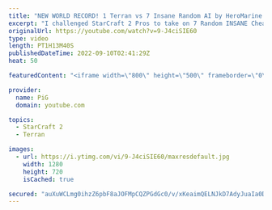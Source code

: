 ```yaml
---
title: "NEW WORLD RECORD! 1 Terran vs 7 Insane Random AI by HeroMarine (PiG Reacts) - StarCraft 2"
excerpt: "I challenged StarCraft 2 Pros to take on 7 Random INSANE Cheater AIs at once! uThermal broke the world record last week with his 1 Terran vs 7 Insane Zerg AI video. Now @HeroMarine  has stepped up with 1 Terran vs 7 Insane Random AIs! Incredible!  Check out Heromarine's World Record here: https://www.youtube.com/watch?v=nCmrf55k_Gk&ab_channel=HeroMarine"
originalUrl: https://youtube.com/watch?v=9-J4ciSIE60
type: video
length: PT1H13M40S
publishedDateTime: 2022-09-10T02:41:29Z
heat: 50

featuredContent: "<iframe width=\"800\" height=\"500\" frameborder=\"0\" src=\"https://www.youtube.com/embed/9-J4ciSIE60\" allow=\"accelerometer; autoplay; encrypted-media; gyroscope; picture-in-picture\" allowfullscreen></iframe>"

provider:
  name: PiG
  domain: youtube.com

topics:
  - StarCraft 2
  - Terran

images:
  - url: https://i.ytimg.com/vi/9-J4ciSIE60/maxresdefault.jpg
    width: 1280
    height: 720
    isCached: true

secured: "auXuWCLmg0ihzZ6pbF8aJOFMpCQZPGdGc0/v/xKeaimQELNJkD7AdyJuaIa0DpRRfITCBup95DhqS0KOLsoxBoETgU1PBkTfwMLMgtOrQfJ3KJu07OanhBfXxmeoS5yB48HlMbo0Uzxo29glkXj5+qX0l6w17kpce095I9l8X9Qdp1+SeB2PW0AInKYk8x7E0UwEGtv8oD0l7co3nWDf/LqXXJs7SEs5izCPzo//gHMDnSNMjUPjzEm6XTgdHvaLymtceH0xKCrUfdnU2+OkgebSNi6OgmdnJPCm4JAx4OAEIFJGMfEhLH3+fYcmejHsAdezWtlmutJC7t07DfNGU7u6sT5yM76miK4gc9WgLUNyH4W+p0GlUaJ1M7iM7af278bp/6KXuTVdINIGJ6XCMNM96JoVhO7MhqV8mmJYxPg=;7654eELD4vaVxDm4DHEjNg=="
---
```


